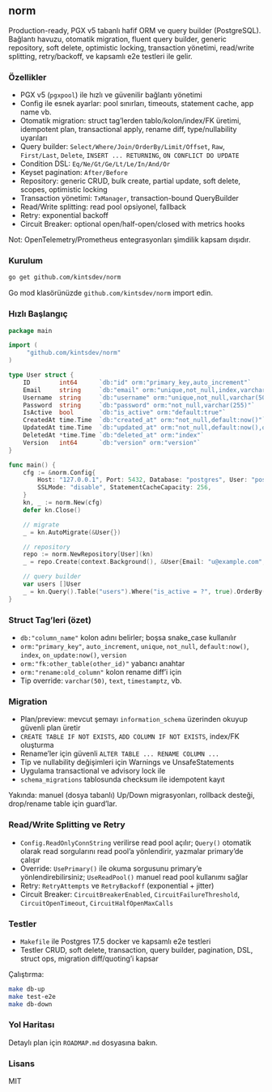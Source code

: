 ## norm

Production-ready, PGX v5 tabanlı hafif ORM ve query builder (PostgreSQL). Bağlantı havuzu, otomatik migration, fluent query builder, generic repository, soft delete, optimistic locking, transaction yönetimi, read/write splitting, retry/backoff, ve kapsamlı e2e testleri ile gelir.

### Özellikler
- PGX v5 (`pgxpool`) ile hızlı ve güvenilir bağlantı yönetimi
- Config ile esnek ayarlar: pool sınırları, timeouts, statement cache, app name vb.
- Otomatik migration: struct tag’lerden tablo/kolon/index/FK üretimi, idempotent plan, transactional apply, rename diff, type/nullability uyarıları
- Query builder: `Select/Where/Join/OrderBy/Limit/Offset`, `Raw`, `First/Last`, `Delete`, `INSERT ... RETURNING`, `ON CONFLICT DO UPDATE`
- Condition DSL: `Eq/Ne/Gt/Ge/Lt/Le/In/And/Or`
- Keyset pagination: `After/Before`
- Repository: generic CRUD, bulk create, partial update, soft delete, scopes, optimistic locking
- Transaction yönetimi: `TxManager`, transaction-bound QueryBuilder
- Read/Write splitting: read pool opsiyonel, fallback
- Retry: exponential backoff
 - Circuit Breaker: optional open/half-open/closed with metrics hooks

Not: OpenTelemetry/Prometheus entegrasyonları şimdilik kapsam dışıdır.

### Kurulum

```bash
go get github.com/kintsdev/norm
```

Go mod klasörünüzde `github.com/kintsdev/norm` import edin.

### Hızlı Başlangıç

```go
package main

import (
     "github.com/kintsdev/norm"
)

type User struct {
    ID        int64      `db:"id" orm:"primary_key,auto_increment"`
    Email     string     `db:"email" orm:"unique,not_null,index,varchar(255)"`
    Username  string     `db:"username" orm:"unique,not_null,varchar(50)"`
    Password  string     `db:"password" orm:"not_null,varchar(255)"`
    IsActive  bool       `db:"is_active" orm:"default:true"`
    CreatedAt time.Time  `db:"created_at" orm:"not_null,default:now()"`
    UpdatedAt time.Time  `db:"updated_at" orm:"not_null,default:now(),on_update:now()"`
    DeletedAt *time.Time `db:"deleted_at" orm:"index"`
    Version   int64      `db:"version" orm:"version"`
}

func main() {
    cfg := &norm.Config{
        Host: "127.0.0.1", Port: 5432, Database: "postgres", User: "postgres", Password: "postgres",
        SSLMode: "disable", StatementCacheCapacity: 256,
    }
    kn, _ := norm.New(cfg)
    defer kn.Close()

    // migrate
    _ = kn.AutoMigrate(&User{})

    // repository
    repo := norm.NewRepository[User](kn)
    _ = repo.Create(context.Background(), &User{Email: "u@example.com", Username: "u", Password: "x"})

    // query builder
    var users []User
    _ = kn.Query().Table("users").Where("is_active = ?", true).OrderBy("id ASC").Limit(10).Find(context.Background(), &users)
}
```

### Struct Tag’leri (özet)
- `db:"column_name"` kolon adını belirler; boşsa snake_case kullanılır
- `orm:"primary_key"`, `auto_increment`, `unique`, `not_null`, `default:now()`, `index`, `on_update:now()`, `version`
- `orm:"fk:other_table(other_id)"` yabancı anahtar
- `orm:"rename:old_column"` kolon rename diff’i için
- Tip override: `varchar(50)`, `text`, `timestamptz`, vb.

### Migration
- Plan/preview: mevcut şemayı `information_schema` üzerinden okuyup güvenli plan üretir
- `CREATE TABLE IF NOT EXISTS`, `ADD COLUMN IF NOT EXISTS`, index/FK oluşturma
- Rename’ler için güvenli `ALTER TABLE ... RENAME COLUMN ...`
- Tip ve nullability değişimleri için Warnings ve UnsafeStatements
- Uygulama transactional ve advisory lock ile
- `schema_migrations` tablosunda checksum ile idempotent kayıt

Yakında: manuel (dosya tabanlı) Up/Down migrasyonları, rollback desteği, drop/rename table için guard’lar.

### Read/Write Splitting ve Retry
- `Config.ReadOnlyConnString` verilirse read pool açılır; `Query()` otomatik olarak read sorgularını read pool’a yönlendirir, yazmalar primary’de çalışır
- Override: `UsePrimary()` ile okuma sorgusunu primary’e yönlendirebilirsiniz; `UseReadPool()` manuel read pool kullanımı sağlar
- Retry: `RetryAttempts` ve `RetryBackoff` (exponential + jitter)
- Circuit Breaker: `CircuitBreakerEnabled`, `CircuitFailureThreshold`, `CircuitOpenTimeout`, `CircuitHalfOpenMaxCalls`

### Testler
- `Makefile` ile Postgres 17.5 docker ve kapsamlı e2e testleri
- Testler CRUD, soft delete, transaction, query builder, pagination, DSL, struct ops, migration diff/quoting’i kapsar

Çalıştırma:

```bash
make db-up
make test-e2e
make db-down
```

### Yol Haritası
Detaylı plan için `ROADMAP.md` dosyasına bakın.

### Lisans
MIT


